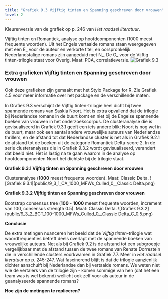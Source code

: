 ```yaml
---
title: "Grafiek 9.3 Vijftig tinten en Spanning geschreven door vrouwen"
level: 2
---
```


Kleurenversie van de grafiek op p. 246 van *Het raadsel literatuur*.

Vijftig tinten en Romantiek, analyse op hoofdcomponenten (1000 meest frequente woorden). Uit het Engels vertaalde romans staan weergegeven met een E_ voor de auteur en verkorte titel, en oorspronkelijk Nederlandstalige romans zijn aangeduid met N_. De O_ voor de Vijftig tinten-trilogie staat voor Overig. Maat: PCA, correlatieversie.
![Grafiek 9.3](public/9_3_0_PCA_1000_MFWs_Culled_0__PCA__corr.png)

### **Extra grafieken Vijftig tinten en Spanning geschreven door vrouwen**

Ook deze grafieken zijn gemaakt met het Stylo Package for R. Zie  Grafiek 4.5 voor meer informatie over het package en de verschillende maten.

In Grafiek 9.3 verschijnt de Vijftig tinten-trilogie heel dicht bij twee spannende romans van Saskia Noort. Het is extra opvallend dat de trilogie bij Nederlandse romans in de buurt komt en niet bij de Engelse spannende boeken van vrouwen in het onderzoekscorpus. De clusteranalyse die is gevisualiseerd in Grafiek 9.3.1 geeft een iets andere blik: Noort is nog wel in de buurt, maar ook een aantal andere vrouwelijke auteurs van Nederlandse thrillers, en de afstand tot dat Nederlandse cluster is net als in Grafiek 9.2.1 de afstand tot de boeken uit de categorie Romantiek Delta-score 2. In de serie clusteranalyses die in Grafiek 9.3.2 wordt gevisualiseerd, verandert dat beeld niet. Het is lastig na te gaan waarom in de analyse op hoofdcomponenten Noort het dichtste bij de trilogie staat.


**Grafiek 9.3.1 Vijftig tinten en Spanning geschreven door vrouwen**

Clusteranalyse (**1000** meest frequente woorden). Maat: Classic Delta.
![Grafiek 9.3.1](public/9_3_1_CA_1000_MFWs_Culled_0__Classic Delta.png)

**Grafiek 9.3.2 Vijftig tinten en Spanning geschreven door vrouwen**

Bootstrap consensus tree (**100** - **1000** meest frequente woorden, increment van 100, consensus strength 0.5). Maat: Classic Delta.
![Grafiek 9.3.2](public/9_3_2_BCT_100-1000_MFWs_Culled_0__Classic Delta_C_0.5.png)

**Conclusie**

De extra metingen nuanceren het beeld dat de *Vijftig tinten*-trilogie wat woordfrequenties betreft deels overlapt met de spannende boeken van vrouwelijke auteurs. Net als bij Grafiek 9.2 is de afstand tot een subgroepje vergelijkbaar met de afstand tussen de twee romans van Renate Dorrestein die in verschillende clusters voorkwamen in Grafiek 7.7. Meer in *Het raadsel literatuur* op p. 245-247. Wat fascinerend blijft is dat de trilogie aanzienlijk dichter aanschuift bij Nederlandse dan bij vertaalde romans. We weten niet wie de vertalers van de trilogie zijn - komen sommige van hen (dat het een team was is wel bekend) wellicht ook zelf voor als auteur in de geanalyseerde spannende romans?

**Hoe zijn de metingen te repliceren?**

